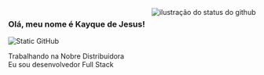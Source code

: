 <img align='right' src="https://github-readme-stats.vercel.app/api?username=schoolkay&show_icons=true&title_color=783c00&text_color=af552e&icon_color=783c00&bg_color=f8efd4&cache_seconds=2300" alt="ilustração do status do github">

### Olá, meu nome é Kayque de Jesus!

<img src="https://img.shields.io/static/v1?label=Overview&message=Kayque de Jesus&color=f8efd4&style=for-the-badge&logo=GitHub" alt="Static GitHub">

<p>Trabalhando na Nobre Distribuidora<br/> Eu sou desenvolvedor Full Stack</p>
